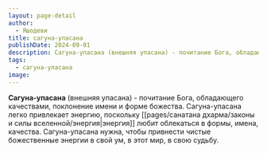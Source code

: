 ```yaml
---
layout: page-detail
author:
  - Яшодеви
title: сагуна-упасана
publishDate: 2024-09-01
description: Сагуна-упасана (внешняя упасана) - почитание Бога, обладающего качествами, поклонение имени и форме божества. Сагуна-упасана легко привлекает энергию, поскольку энергия любит облекаться в формы, имена, качества. Сагуна-упасана нужна, чтобы привнести чистые божественные энергии в свой ум, в этот мир, в свою судьбу.
tags:
  - сагуна-упасана
image:
---
```

**Сагуна-упасана** (внешняя упасана) - почитание Бога, обладающего качествами, поклонение имени и форме божества. Сагуна-упасана легко привлекает энергию, поскольку [[pages/санатана дхарма/законы и силы вселенной/энергия|энергия]] любит облекаться в формы, имена, качества. Сагуна-упасана нужна, чтобы привнести чистые божественные энергии в свой ум, в этот мир, в свою судьбу.

